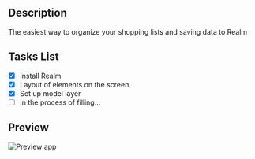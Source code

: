 ## Description
The easiest way to organize your shopping lists and saving data to Realm

## Tasks List
- [X] Install Realm
- [X] Layout of elements on the screen
- [X] Set up model layer
- [ ] In the process of filling...

## Preview
![Preview app](https://github.com/mnazirov/GroceryApp/blob/ffcc8906ca096a7939e78f550bf7f1e2f0f91045/Source/preview.gif)
